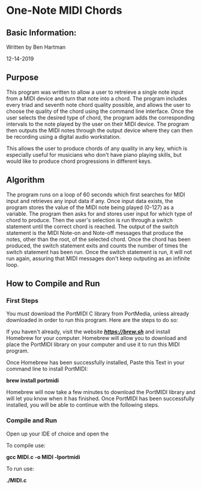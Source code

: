 # One-Note MIDI Chords

## Basic Information:

Written by Ben Hartman

12-14-2019

## Purpose

This program was written to allow a user to retreieve a single note input from a MIDI device and turn that note into a chord. The program includes every triad and seventh note chord quality possible, and allows the user to choose the quality of the chord using the command line interface. Once the user selects the desired type of chord, the program adds the corresponding intervals to the note played by the user on their MIDI device. The program then outputs the MIDI notes through the output device where they can then be recording using a digital audio workstation. 

This allows the user to produce chords of any quality in any key, which is especially useful for musicians who don't have piano playing skills, but would like to produce chord progressions in different keys.

## Algorithm

The program runs on a loop of 60 seconds which first searches for MIDI input and retrieves any input data if any. Once input data exists, the program stores the value of the MIDI note being played (0-127) as a variable. The program then asks for and stores user input for which type of chord to produce. Then the user's selection is run through a switch statement until the correct chord is reached. The output of the switch statement is the MIDI Note-on and Note-off messages that produce the notes, other than the root, of the selected chord. Once the chord has been produced, the switch statement exits and counts the number of times the switch statement has been run. Once the switch statement is run, it will not run again, assuring that MIDI messages don't keep outputing as an infinite loop. 

## How to Compile and Run

### First Steps
You must download the PortMIDI C library from PortMedia, unless already downloaded in order to run this program. Here are the steps to do so:

If you haven't already, visit the website ***https://brew.sh*** and install Homebrew for your computer. Homebrew will allow you to download and place the PortMIDI library on your computer and use it to run this MIDI program.

Once Homebrew has been successfully installed, Paste this Text in your command line to install PortMIDI:

**brew install portmidi**

Homebrew will now take a few minutes to download the PortMIDI library and will let you know when it has finished. Once PortMIDI has been successfully installed, you will be able to continue with the following steps.

### Compile and Run 

Open up your IDE of choice and open the 

To compile use:

**gcc MIDI.c -o MIDI -lportmidi**

To run use:

**./MIDI.c**

